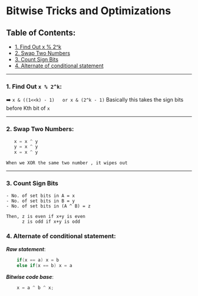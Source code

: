 # Bitwise Tricks and Optimizations


## Table of Contents:
- [1. Find Out x % 2^k](#1-find-out-x-mod-2-k)
- [2. Swap Two Numbers](#2-swap-two-numbers)
- [3. Count Sign Bits](#3-count-sign-bits)
- [4. Alternate of conditional statement](#4-alternate-of-conditional-statement)

---

### 1. Find Out `x % 2^k`:

  ➡️ `x & ((1<<k) - 1)   or x & (2^k - 1)`
  Basically this takes the sign bits before Kth bit of `x`

---

### 2. Swap Two Numbers:

 ```cpp
    x = x ^ y
    y = x ^ y
    x = x ^ y 
 ```
    When we XOR the same two number , it wipes out 
    

---


### 3. Count Sign Bits

    - No. of set bits in A = x
    - No. of set bits in B = y
    - No. of set bits in (A ^ B) = z

    Then, z is even if x+y is even
          z is odd if x+y is odd



### 4. Alternate of conditional statement:

  ***Raw statement***:

```cpp
    if(x == a) x = b
    else if(x == b) x = a
```
     
***Bitwise code base***: 

```cpp
    x = a ^ b ^ x;
```